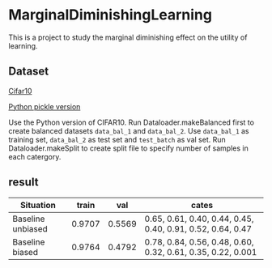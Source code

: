 # MarginalDiminishingLearning

This is a project to study the marginal diminishing effect on the utility of learning.

## Dataset

[Cifar10](http://www.cs.toronto.edu/~kriz/cifar.html)

[Python pickle version](http://www.cs.toronto.edu/~kriz/cifar-10-python.tar.gz)

Use the Python version of CIFAR10.
Run Dataloader.makeBalanced first to create balanced datasets `data_bal_1` and `data_bal_2`.
Use `data_bal_1` as training set, `data_bal_2` as test set and `test_batch` as val set.
Run Dataloader.makeSplit to create split file to specify number of samples in each catergory.

## result

| Situation | train | val | cates |
| ---- | ---- | ---- | --- |
| Baseline unbiased | 0.9707 | 0.5569 | 0.65, 0.61, 0.40, 0.44, 0.45, 0.40, 0.91, 0.52, 0.64, 0.47 |
| Baseline biased | 0.9764 | 0.4792 | 0.78, 0.84, 0.56, 0.48, 0.60, 0.32, 0.61, 0.35, 0.22, 0.001|


